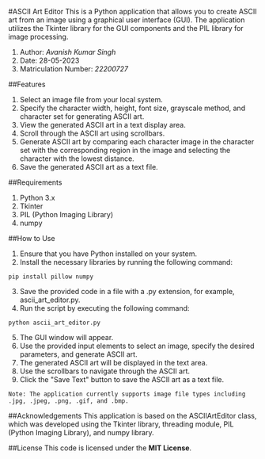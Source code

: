 #ASCII Art Editor
This is a Python application that allows you to create ASCII art from an image using a graphical user interface (GUI). The application utilizes the Tkinter library for the GUI components and the PIL library for image processing.
1. Author: _Avanish Kumar Singh_
2. Date: 28-05-2023
3. Matriculation Number: _22200727_

##Features
1. Select an image file from your local system.
2. Specify the character width, height, font size, grayscale method, and character set for generating ASCII art.
3. View the generated ASCII art in a text display area.
4. Scroll through the ASCII art using scrollbars.
5. Generate ASCII art by comparing each character image in the character set with the corresponding region in the image and selecting the character with the lowest distance.
6. Save the generated ASCII art as a text file.

##Requirements
1. Python 3.x
2. Tkinter
3. PIL (Python Imaging Library)
4. numpy

##How to Use
1. Ensure that you have Python installed on your system.
2. Install the necessary libraries by running the following command:
```
pip install pillow numpy
```
3. Save the provided code in a file with a .py extension, for example, ascii_art_editor.py.
4. Run the script by executing the following command:
```
python ascii_art_editor.py
```
5. The GUI window will appear.
6. Use the provided input elements to select an image, specify the desired parameters, and generate ASCII art.
7. The generated ASCII art will be displayed in the text area.
8. Use the scrollbars to navigate through the ASCII art.
9. Click the "Save Text" button to save the ASCII art as a text file.

```
Note: The application currently supports image file types including .jpg, .jpeg, .png, .gif, and .bmp.
```

##Acknowledgements
This application is based on the ASCIIArtEditor class, which was developed using the Tkinter library, threading module, PIL (Python Imaging Library), and numpy library.

##License
This code is licensed under the **MIT License**.